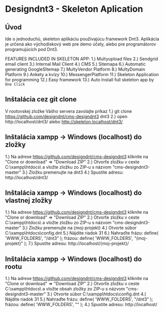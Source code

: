 Designdnt3 - Skeleton Aplication
=======================

Úvod
------------
Ide o jednoduchú, skeleton aplikáciu používajúcu framework Dnt3. 
Aplikácia je určená ako východiskový web pre demo účely, alebo pre programátorov programujúcich pod Dnt3.

FEATURES INCLUDED IN SKELETON APP:
1.)		Multyupload files
2.)		Sendgrid email client
3.) 	Internal Mail Client
4.) 	CMS
5.) 	Sitemapa
6.) 	Automatic generating GoogleSItemap
7.) 	MultyVendor Platform
8.) 	MultyDomain Platform
9.) 	Ankety a kvízy
10.)	MessengerPlatform
11.)	Skeleton Application for programming
12.)	Easy framework
13.)	Auto Install full skeleton app by `One Click` 

Inštalácia cez git clone
------------
V rootovskej zložke Vášho servera zavolajte príkaz
1.) git clone https://github.com/designdnt/cms-designdnt3 dnt3
2.) open http://localhost/dnt3/ alebo http://skeleton.localhost/dnt3/

Inštalácia xampp -> Windows (localhost) do zložky
------------

1.) Na adrese https://github.com/designdnt/cms-designdnt3 kliknite na "Clone or download" => "Download ZIP"
2.) Otvorťe zložku v ceste C:\xampp\htdocs\ a vložte zložku zo ZIP-u s názvom "cms-designdnt3-master"
3.) Zložku premenujte na dnt3
4.) Spustite adresu: http://localhost/dnt3/

Inštalácia xampp -> Windows (localhost) do vlastnej zložky
------------

1.) Na adrese https://github.com/designdnt/cms-designdnt3 kliknite na "Clone or download" => "Download ZIP"
2.) Otvorťe zložku v ceste C:\xampp\htdocs\ a vložte zložku zo ZIP-u s názvom "cms-designdnt3-master"
3.) Zložku premenujte na {moj-projekt}
4.) Otvorte súbor C:\xampp\htdocs\config.dnt
5.) Nájdite riadok 31
6.) Nahraďte frázu: define( 'WWW_FOLDERS', "/dnt3" ); frázou: define( 'WWW_FOLDERS', "{moj-projekt}" );
7.) Spustite adresu: http://localhost/{moj-projekt}/

Inštalácia xampp -> Windows (localhost) do rootu 
------------

1.) Na adrese https://github.com/designdnt/cms-designdnt3 kliknite na "Clone or download" => "Download ZIP"
2.) Otvorťe zložku v ceste C:\xampp\htdocs\ a vložte obsah zložky zo ZIP-u s názvom "cms-designdnt3-master"
3.) Otvorte súbor C:\xampp\htdocs\config.dnt
4.) Nájdite riadok 31
5.) Nahraďte frázu: define( 'WWW_FOLDERS', "/dnt3" ); frázou: define( 'WWW_FOLDERS', "" );
4.) Spustite adresu: http://localhost/

